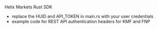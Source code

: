 Helix Markets Rust SDK

- replace the HUID and API_TOKEN in main.rs with your user credentials
- example code for REST API authentication headers for KMF and FNP
